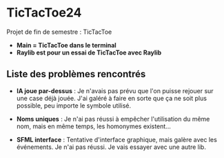 # TicTacToe24
Projet de fin de semestre : TicTacToe

- **Main = TicTacToe dans le terminal**
- **Raylib est pour un essai de TicTacToe avec Raylib**

## Liste des problèmes rencontrés

- **IA joue par-dessus** : Je n'avais pas prévu que l'on puisse rejouer sur une case déjà jouée. J'ai galéré à faire en sorte que ça ne soit plus possible, peu importe le symbole utilisé.
  
- **Noms uniques** : Je n'ai pas réussi à empêcher l'utilisation du même nom, mais en même temps, les homonymes existent...

- **SFML interface** : Tentative d'interface graphique, mais galère avec les événements. Je n'ai pas réussi. Je vais essayer avec une autre lib.
